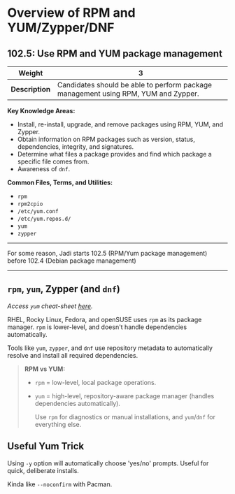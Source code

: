 # Overview of RPM and YUM/Zypper/DNF

## 102.5: Use RPM and YUM package management

| **Weight**      | **3**                                                                              |
| --------------- | ---------------------------------------------------------------------------------- |
| **Description** | Candidates should be able to perform package management using RPM, YUM and Zypper. |

**Key Knowledge Areas:**
- Install, re-install, upgrade, and remove packages using RPM, YUM, and Zypper.
- Obtain information on RPM packages such as version, status, dependencies, integrity, and signatures.
- Determine what files a package provides and find which package a specific file comes from.
- Awareness of `dnf`.

**Common Files, Terms, and Utilities:**

- `rpm`
- `rpm2cpio`
- `/etc/yum.conf`
- `/etc/yum.repos.d/`
- `yum`
- `zypper`

---

For some reason, Jadi starts 102.5 (RPM/Yum package management) before 102.4 (Debian package management)

---
## `rpm`, `yum`, Zypper (and `dnf`)

*Access `yum` cheat-sheet [here](References/yum-cheatsheet.md).*

RHEL, Rocky Linux, Fedora, and openSUSE uses `rpm` as its package manager. `rpm` is lower-level, and doesn't handle dependencies automatically. 

Tools like `yum`, `zypper`, and `dnf` use repository metadata to automatically resolve and install all required dependencies.

> **RPM vs YUM:**
> 
> - `rpm` = low-level, local package operations.
> - `yum` = high-level, repository-aware package manager (handles dependencies automatically).  
> 
>     Use `rpm` for diagnostics or manual installations, and `yum`/`dnf` for everything else.


## Useful Yum Trick
Using `-y` option will automatically choose 'yes/no' prompts. Useful for quick, deliberate installs.

Kinda like `--noconfirm` with Pacman.



